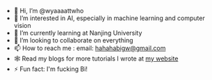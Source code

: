 - 👋 Hi, I’m @wyaaaattwho
- 👀 I’m interested in AI, especially in machine learning and computer vision
- 🌱 I’m currently learning at Nanjing University
- 💞️ I’m looking to collaborate on everything
- 📫 How to reach me : email: hahahabigw@gmail.com
- 🕸️ Read my blogs for more tutorials I wrote at [my website](https://blog.wyaaaattwho.xyz)
- ⚡ Fun fact: I'm fucking Bi!

<!---
wyaaaatwho/wyaaaatwho is a ✨ special ✨ repository because its `README.md` (this file) appears on your GitHub profile.
You can click the Preview link to take a look at your changes.
--->
